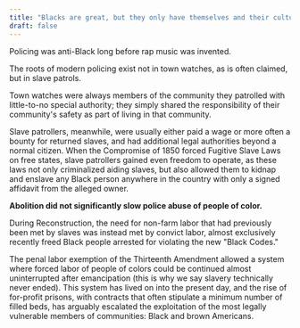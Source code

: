 ```yaml
---
title: "Blacks are great, but they only have themselves and their culture to blame when they get shot by cops. I support Black rights, but when they have songs about killing cops, don't blame them when they shoot back."
draft: false
---
```


Policing was anti-Black long before rap music was invented.  
  
The roots of modern policing exist not in town watches, as is often claimed, but in slave patrols.  
  
Town watches were always members of the community they patrolled with little-to-no special authority; they simply shared the responsibility of their community's safety as part of living in that community.  
  
Slave patrollers, meanwhile, were usually either paid a wage or more often a bounty for returned slaves, and had additional legal authorities beyond a normal citizen. When the Compromise of 1850 forced Fugitive Slave Laws on free states, slave patrollers gained even freedom to operate, as these laws not only criminalized aiding slaves, but also allowed them to kidnap and enslave any Black person anywhere in the country with only a signed affidavit from the alleged owner.  
  
**Abolition did not significantly slow police abuse of people of color.**  
  
During Reconstruction, the need for non-farm labor that had previously been met by slaves was instead met by convict labor, almost exclusively recently freed Black people arrested for violating the new "Black Codes."  
  
The penal labor exemption of the Thirteenth Amendment allowed a system where forced labor of people of colors could be continued almost uninterrupted after emancipation (this is why we say slavery technically never ended). This system has lived on into the present day, and the rise of for-profit prisons, with contracts that often stipulate a minimum number of filled beds, has arguably escalated the exploitation of the most legally vulnerable members of communities: Black and brown Americans.

